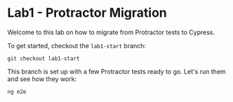 
# Lab1 - Protractor Migration

Welcome to this lab on how to migrate from Protractor tests to Cypress.

To get started, checkout the `lab1-start` branch:

```
git checkout lab1-start
```

This branch is set up with a few Protractor tests ready to go. Let's run them and see how they work:

```bash title='/client'
ng e2e
```

